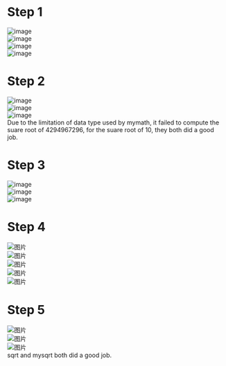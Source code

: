 # Step 1 <br> 
![image](https://user-images.githubusercontent.com/68314331/153777698-9fbf579d-1c66-4111-b1ef-d6885bdce86b.png) <br> 
![image](https://user-images.githubusercontent.com/68314331/153778020-00bb94fb-3eec-4224-89a0-ad359324b96f.png) <br> 
![image](https://user-images.githubusercontent.com/68314331/153777997-cb30df03-47fa-4e4c-9694-87885a94ef25.png) <br> 
![image](https://user-images.githubusercontent.com/68314331/153777927-421c499c-2f69-4158-82ea-9d5e642407b8.png) <br> 

# Step 2 <br> 
![image](https://user-images.githubusercontent.com/68314331/153778888-b5dcb791-e7a3-4bbb-bf55-6c1586350cfb.png) <br> 
![image](https://user-images.githubusercontent.com/68314331/153778906-627fa326-dc10-41ef-acec-421bdbf15a75.png) <br> 
![image](https://user-images.githubusercontent.com/68314331/153778922-8e462e4b-34f6-4579-983d-eab90c22575f.png) <br> 
Due to the limitation of data type used by mymath, it failed to compute the suare root of 4294967296, for the suare root of 10, they both did a good job. <br> 

# Step 3 <br>
![image](https://user-images.githubusercontent.com/68314331/153780220-44ccb90c-cd09-456c-bcc3-b5663411eb15.png) <br>
![image](https://user-images.githubusercontent.com/68314331/153780250-544d4cbd-15a2-4f5e-9ec3-c4d34225f162.png) <br>
![image](https://user-images.githubusercontent.com/68314331/153780204-9dd634ff-c6b6-4029-aa46-01170c88d54c.png) <br> 

# Step 4 <br>
![图片](https://user-images.githubusercontent.com/68314331/153781552-d8d5cfaf-0d30-422f-9255-2762c803fa0a.png) <br>
![图片](https://user-images.githubusercontent.com/68314331/153781616-949b7cba-7c73-4834-a396-08f8c2fe8499.png) <br>
![图片](https://user-images.githubusercontent.com/68314331/153781665-ac8a2358-af82-408d-9612-b1923806cbb7.png) <br>
![图片](https://user-images.githubusercontent.com/68314331/153782060-0c5cc9dd-fdd1-4cd7-9438-9dc009f70568.png) <br>
![图片](https://user-images.githubusercontent.com/68314331/153782067-4700c51f-26d2-4d0c-b259-b5078334a5c5.png) <br>

# Step 5 <br>
![图片](https://user-images.githubusercontent.com/68314331/153782656-66f14689-e3d2-41fa-afaa-26e2af5d673b.png) <br>
![图片](https://user-images.githubusercontent.com/68314331/153782684-6687dca6-867e-453a-86d2-6232443276ae.png) <br>
![图片](https://user-images.githubusercontent.com/68314331/153782697-404589bd-1167-4cf1-b490-cb452ac1bf10.png) <br>
sqrt and mysqrt both did a good job. <br> 
